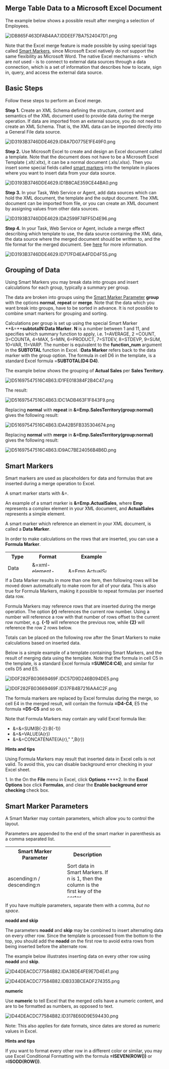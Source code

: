 ## Merge Table Data to a Microsoft Excel Document

The example below shows a possible result after merging a selection of Employees.

![IDB865F463DFAB4AA7.IDDEEF7BA7524047D1.png](media/IDB865F463DFAB4AA7.IDDEEF7BA7524047D1.png)

Note that the Excel merge feature is made possible by using special tags called [Smart Markers](merge-table-data-to-a-microsoft-excel-document.md), since Microsoft Excel natively do *not* support the same flexibility as Microsoft Word. The native Excel mechanisms - which are *not* used - is to connect to external data sources through a data connection, which is a set of information that describes how to locate, sign in, query, and access the external data source.


## Basic Steps

Follow these steps to perform an Excel merge.

**Step 1\.** Create an XML Schema defining the structure, content and semantics of the XML document used to provide data during the merge operation. If data are imported from an external source, you do not need to create an XML Schema. That is, the XML data can be imported directly into a General File data source.

![ID3193B3746DDE4629.ID8A7D0775E1FE49F0.png](media/ID3193B3746DDE4629.ID8A7D0775E1FE49F0.png)

**Step 2\.** Use Microsoft Excel to create and design an Excel document called a template. Note that the document does not have to be a Microsoft Excel Template (.xlt/.xltx), it can be a normal document (.xls/.xlsx). Then you insert some special fields called [smart markers](merge-table-data-to-a-microsoft-excel-document.md "Smart Markers") into the template in places where you want to insert data from your data source.

![ID3193B3746DDE4629.ID1B8CAE359CE44BA0.png](media/ID3193B3746DDE4629.ID1B8CAE359CE44BA0.png)

**Step 3.** In your Task, Web Service or Agent, add data sources which can hold the XML document, the template and the output document. The XML document can be imported from file, or you can create an XML document by assigning values from other data sources.

![ID3193B3746DDE4629.IDA2599F74FF5D4E96.png](media/ID3193B3746DDE4629.IDA2599F74FF5D4E96.png)

**Step 4\.** In your Task, Web Service or Agent, include a merge effect describing which template to use, the data source containing the XML data, the data source where the merged document should be written to, and the file format for the merged document. See [here](../../../defining-an-app-model/logic/action-orchestration/actions/effects/merge-data-to-a-document.md "The Merge Data to a Document Effect") for more information.

![ID3193B3746DDE4629.ID717FD4EA4FDD4F55.png](media/ID3193B3746DDE4629.ID717FD4EA4FDD4F55.png)



## Grouping of Data

Using Smart Markers you may break data into groups and insert calculations for each group, typically a summary per group.

The data are broken into groups using the [Smart Marker Parameter](merge-table-data-to-a-microsoft-excel-document.md) **group** with the options **normal**, **repeat** or **merge**. Note that the data which you want break into groups, have to be sorted in advance. It is not possible to combine smart markers for grouping and sorting.

Calculations per group is set up using the special Smart Marker **&=****subtotalN:Data Marker**. **N** is a number between 1 and 11, and specifies which summary function to apply, i.e. 1=AVERAGE, 2 =COUNT, 3=COUNTA, 4=MAX, 5=MIN, 6=PRODUCT, 7=STDEV, 8=STDEVP, 9=SUM, 10=VAR, 11=VARP. The number is equivalent to the **function_num** argument in the **SUBTOTAL** function in Excel. **:Data Marker** refers back to the data marker with the group option. The formula in cell D6 in the template, is a standard Excel formula =**SUBTOTAL(D4:D4)**.

The example below shows the grouping of **Actual Sales** per **Sales Territory**.

![ID51697547516C4B63.ID1FE018384F2B4C47.png](media/ID51697547516C4B63.ID1FE018384F2B4C47.png)

The result:

![ID51697547516C4B63.IDC1ADB463F1F843F9.png](media/ID51697547516C4B63.IDC1ADB463F1F843F9.png)

Replacing **normal** with **repeat** in **&=Emp.SalesTerritory(group:normal)** gives the following result:

![ID51697547516C4B63.IDA42B5FB335304674.png](media/ID51697547516C4B63.IDA42B5FB335304674.png)

Replacing **normal** with **merge** in **&=Emp.SalesTerritory(group:normal)** gives the following result:

![ID51697547516C4B63.ID9AC7BE24056B4B6D.png](media/ID51697547516C4B63.ID9AC7BE24056B4B6D.png)



## Smart Markers

Smart markers are used as placeholders for data and formulas that are inserted during a merge operation to Excel.

A smart marker starts with &=.

An example of a smart marker is **&=Emp.ActualSales**, where **Emp** represents a complex element in your XML document, and **ActualSales** represents a simple element.

A smart marker which reference an element in your XML document, is called a **Data Marker**.

In order to make calculations on the rows that are inserted, you can use a **Formula Marker**.

<table style="WIDTH: 63.69%; HEIGHT: 65px">

<tbody>

<tr>

<th>Type</th>

<th>Format</th>

<th>Example</th>

</tr>

<tr>

<td>Data Marker</td>

<td>&=xml-element-name</td>

<td>&=Emp.ActualSales</td>

</tr>

<tr>

<td>Formula Marker</td>

<td>&=&=formula</td>

<td>&=&=D{r}*C{r}</td>

</tr>

</tbody>

</table>

If a Data Marker results in more than one item, then following rows will be moved down automatically to make room for all of your data. This is also true for Formula Markers, making it possible to repeat formulas per inserted data row.

Formula Markers may reference rows that are inserted during the merge operation. The option **{r}** references the current row number. Using a number will reference a row with that number of rows offset to the current row number, e.g. **{-1}** will reference the previous row, while **{2}** will reference the row 2 rows below.

Totals can be placed on the following row after the Smart Markers to make calculations based on inserted data.

Below is a simple example of a template containing Smart Markers, and the result of merging data using the template. Note that the formula in cell C5 in the template, is a standard Excel formula **=SUM(C4:C4)**, and similar for cells D5 and E5.

![ID0F282FB03669469F.IDC57D9D246B094DE5.png](media/ID0F282FB03669469F.IDC57D9D246B094DE5.png)

![ID0F282FB03669469F.ID37FB4B7216AA4C2F.png](media/ID0F282FB03669469F.ID37FB4B7216AA4C2F.png)

The formula markers are replaced by Excel formulas during the merge, so cell E4 in the merged result, will contain the formula **=D4-C4**, E5 the formula **=D5-C5** and so on.

Note that Formula Markers may contain any valid Excel formula like:

*   &=&=SUM(B{-2}:B{-1})
*   &=&=VALUE(A{r})
*   &=&=CONCATENATE(A{r}," ",B{r})

**Hints and tips**

Using Formula Markers may result that inserted data in Excel cells is not valid. To avoid this, you can disable background error checking in your Excel sheet.

1\. In the On the **File** menu in Excel, click **Options** ****2\. In the **Excel Options** box click **Formulas**, and clear the **Enable background error checking** check box. 



## Smart Marker Parameters

A Smart Marker may contain parameters, which allow you to control the layout.

Parameters are appended to the end of the smart marker in parenthesis as a comma separated list.

<table style="WIDTH: 66.28%; HEIGHT: 161px">

<tbody>

<tr>

<th>Smart Marker Parameter</th>

<th>Description</th>

</tr>

<tr>

<td>ascending:n / descending:n</td>

<td>Sort data in Smart Markers. If n is 1, then the column is the first key of the sorter.</td>

</tr>

<tr>

<td>group:normal|repeat</td>

<td>Group data in smart markers. See [Grouping of Data](merge-table-data-to-a-microsoft-excel-document.md "Grouping of Data") for more information.</td>

</tr>

<tr>

<td>horizontal</td>

<td>Write data left-to-right, instead of top-to-bottom.</td>

</tr>

<tr>

<td>noadd</td>

<td>Do not add extra rows to fit data.</td>

</tr>

<tr>

<td>numeric</td>

<td>Convert text to number if possible.</td>

</tr>

<tr>

<td>shift</td>

<td>Shift down or right extra rows/columns to fit data.</td>

</tr>

<tr>

<td>skip:n</td>

<td>Skip n number of rows for each row of data.</td>

</tr>

</tbody>

<colgroup><col width="300" style="WIDTH: 300px"><col width="300" style="WIDTH: 300px"></colgroup></table>

If you have multiple parameters, separate them with a comma, *but no space*.

**noadd and skip**

The parameters **noadd** and **skip** may be combined to insert alternating data on every other row. Since the template is processed from the bottom to the top, you should add the **noadd** on the first row to avoid extra rows from being inserted before the alternate row.

The example below illustrates inserting data on every other row using **noadd** and **skip**.

![ID44DEACDC77584B82.IDA38DE4FE9E7D4E41.png](media/ID44DEACDC77584B82.IDA38DE4FE9E7D4E41.png)

![ID44DEACDC77584B82.IDB333BCEADF274355.png](media/ID44DEACDC77584B82.IDB333BCEADF274355.png)

**numeric**

Use **numeric** to tell Excel that the merged cells have a numeric content, and are to be formatted as numbers, as opposed to text.

![ID44DEACDC77584B82.ID3178E60D9E594430.png](media/ID44DEACDC77584B82.ID3178E60D9E594430.png)

Note: This also applies for date formats, since dates are stored as numeric values in Excel.

**Hints and tips**

If you want to format every other row in a different color or similar, you may use Excel Conditional Formatting with the formula **=ISEVEN(ROW())** or **=ISODD(ROW())**.

